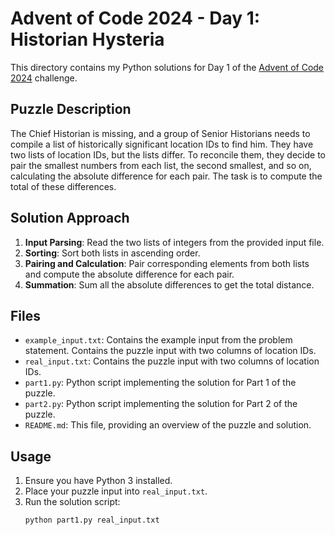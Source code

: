 # Advent of Code 2024 - Day 1: Historian Hysteria

This directory contains my Python solutions for Day 1 of the [Advent of Code 2024](https://adventofcode.com/2024/day/1) challenge.

## Puzzle Description

The Chief Historian is missing, and a group of Senior Historians needs to compile a list of historically significant location IDs to find him. They have two lists of location IDs, but the lists differ. To reconcile them, they decide to pair the smallest numbers from each list, the second smallest, and so on, calculating the absolute difference for each pair. The task is to compute the total of these differences.

## Solution Approach

1. **Input Parsing**: Read the two lists of integers from the provided input file.
2. **Sorting**: Sort both lists in ascending order.
3. **Pairing and Calculation**: Pair corresponding elements from both lists and compute the absolute difference for each pair.
4. **Summation**: Sum all the absolute differences to get the total distance.

## Files

- `example_input.txt`: Contains the example input from the problem statement.
    Contains the puzzle input with two columns of location IDs.
- `real_input.txt`: Contains the puzzle input with two columns of location IDs.
- `part1.py`: Python script implementing the solution for Part 1 of the puzzle.
- `part2.py`: Python script implementing the solution for Part 2 of the puzzle. 
- `README.md`: This file, providing an overview of the puzzle and solution.

## Usage

1. Ensure you have Python 3 installed.
2. Place your puzzle input into `real_input.txt`.
3. Run the solution script:
   ```bash
   python part1.py real_input.txt

